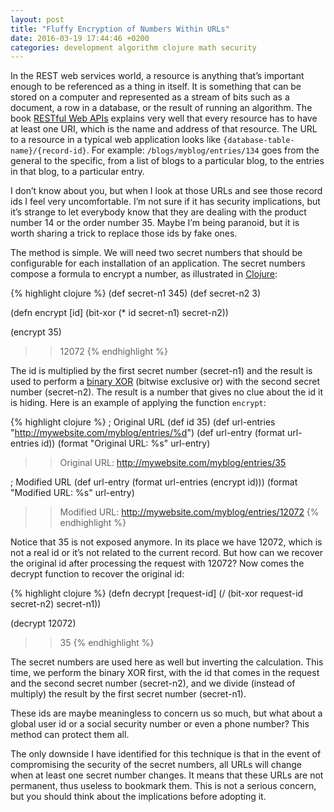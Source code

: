```yaml
---
layout: post
title: "Fluffy Encryption of Numbers Within URLs"
date: 2016-03-19 17:44:46 +0200
categories: development algorithm clojure math security
---
```


In the REST web services world, a resource is anything that’s important enough to be referenced as a thing in itself. It is something that can be stored on a computer and represented as a stream of bits such as a document, a row in a database, or the result of running an algorithm. The book [RESTful Web APIs](http://www.amazon.com/gp/product/B00F5BS966/ref=as_li_tl?ie=UTF8&amp;camp=1789&amp;creative=9325&amp;creativeASIN=B00F5BS966&amp;linkCode=as2&amp;tag=c03ce-20&amp;linkId=QGNNPO3PYOG4DEFO) explains very well that every resource has to have at least one URI, which is the name and address of that resource. The URL to a resource in a typical web application looks like `{database-table-name}/{record-id}`. For example: `/blogs/myblog/entries/134` goes from the general to the specific, from a list of blogs to a particular blog, to the entries in that blog, to a particular entry.

I don’t know about you, but when I look at those URLs and see those record ids I feel very uncomfortable. I’m not sure if it has security implications, but it’s strange to let everybody know that they are dealing with the product number 14 or the order number 35. Maybe I’m being paranoid, but it is worth sharing a trick to replace those ids by fake ones.

The method is simple. We will need two secret numbers that should be configurable for each installation of an application. The secret numbers compose a formula to encrypt a number, as illustrated in [Clojure](http://clojure.org):

{% highlight clojure %}
(def secret-n1 345)
(def secret-n2 3)

(defn encrypt [id]
  (bit-xor (* id secret-n1)
           secret-n2))

(encrypt 35)
>> 12072
{% endhighlight %}

The id is multiplied by the first secret number (secret-n1) and the result is used to perform a [binary XOR](https://en.wikipedia.org/wiki/Bitwise_operation#XOR) (bitwise exclusive or) with the second secret number (secret-n2). The result is a number that gives no clue about the id it is hiding. Here is an example of applying the function `encrypt`:

{% highlight clojure %}
; Original URL
(def id 35)
(def url-entries "http://mywebsite.com/myblog/entries/%d")
(def url-entry (format url-entries id))
(format "Original URL: %s" url-entry)
>> Original URL: http://mywebsite.com/myblog/entries/35

; Modified URL
(def url-entry (format url-entries (encrypt id)))
(format "Modified URL: %s" url-entry)
>> Modified URL: http://mywebsite.com/myblog/entries/12072
{% endhighlight %}

Notice that 35 is not exposed anymore. In its place we have 12072, which is not a real id or it’s not related to the current record. But how can we recover the original id after processing the request with 12072? Now comes the decrypt function to recover the original id:

{% highlight clojure %}
(defn decrypt [request-id]
  (/ (bit-xor request-id secret-n2)
     secret-n1))

(decrypt 12072)
>> 35
{% endhighlight %}

The secret numbers are used here as well but inverting the calculation. This time, we perform the binary XOR first, with the id that comes in the request and the second secret number (secret-n2), and we divide (instead of multiply) the result by the first secret number (secret-n1).

These ids are maybe meaningless to concern us so much, but what about a global user id or a social security number or even a phone number? This method can protect them all.

The only downside I have identified for this technique is that in the event of compromising the security of the secret numbers, all URLs will change when at least one secret number changes. It means that these URLs are not permanent, thus useless to bookmark them. This is not a serious concern, but you should think about the implications before adopting it.

